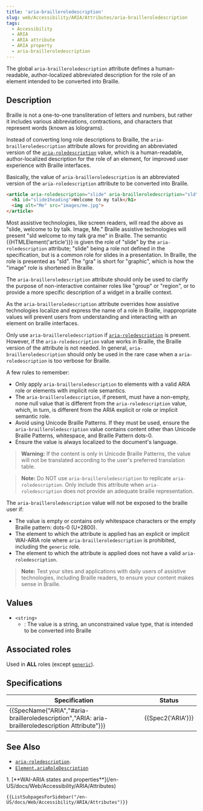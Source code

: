 ```yaml
---
title: 'aria-brailleroledescription'
slug: web/Accessibility/ARIA/Attributes/aria-brailleroledescription
tags: 
  - Accessibility
  - ARIA
  - ARIA attribute
  - ARIA property
  - aria-brailleroledescription
---
```


The global `aria-brailleroledescription` attribute defines a human-readable, author-localized abbreviated description for the role of an element intended to be converted into Braille.

## Description

Braille is not a one-to-one transliteration of letters and numbers, but rather it includes various abbreviations, contractions, and characters that represent words (known as lolograms). 

Instead of converting long role descriptions to Braille, the `aria-brailleroledescription` attribute allows for providing an abbreviated version of the [`aria-roledescription`](/en-US/docs/Web/Accessibility/ARIA/Attributes/aria-roledescription) value, which is a human-readable, author-localized description for the role of an element, for improved user experience with Braille interfaces. 

Basically, the value of `aria-brailleroledescription` is an abbreviated version of the `aria-roledescription` attribute to be converted into Braille.  

```html
<article aria-roledescription="slide" aria-brailleroledescription="sld" aria-labelledby="slide1heading">
  <h1 id="slide1heading">Welcome to my talk</h1>
  <img alt="Me" src="images/me.jpg">
</article>
```

Most assistive technologies, like screen readers, will read the above as "slide, welcome to by talk. Image, Me." Braille assistive technologies will present "sld welcome to my talk gra me" in Braille. The semantic {{HTMLElement('article')}} is given the role of "slide" by the `aria-roledescription` attribute; "slide" being a role not defined in the specification, but is a common role for slides in a presentation. In Braille, the role is presented as "sld". The "gra" is short for "graphic", which is how the "image" role is shortened in Braille.

The `aria-brailleroledescription` attribute should only be used to clarify the purpose of non-interactive container roles like "group" or "region", or to provide a more specific description of a widget in a braille context. 

As the `aria-brailleroledescription` attribute overrides how assistive technologies localize and express the name of a role in Braille, inappropriate values will prevent users from understanding and interacting with an element on braille interfaces.

Only use `aria-brailleroledescription` if [`aria-roledescription`](/en-US/docs/Web/Accessibility/ARIA/Attributes/aria-roledescription) is present. However, if the `aria-roledescription` value works in Braille, the Braille version of the attribute is not needed. In general, `aria-brailleroledescription` should only be used in the rare case when a `aria-roledescription` is too verbose for Braille.

A few rules to remember:

- Only apply `aria-brailleroledescription` to elements with a valid ARIA role or elements with implicit role semantics.
- The `aria-brailleroledescription`, if present, must have a non-empty, none null value that is different from the `aria-roledescription` value, which, in turn, is different from the ARIA explicit or role or implicit semantic role.
- Avoid using Unicode Braille Patterns. If they must be used, ensure the `aria-brailleroledescription` value contains  content other than Unicode Braille Patterns, whitespace, and Braille Pattern dots-0. 
- Ensure the value is always localized to the document's language.

> **Warning:** If the content is only in Unicode Braille Patterns, the value will not be translated according to the user's preferred translation table.

> **Note:** Do NOT use `aria-brailleroledescription` to replicate `aria-roledescription`. Only include this attribute when `aria-roledescription` does not provide an adequate braille representation.

The `aria-brailleroledescription` value will not be exposed to the braille user if:

- The value is empty or contains only whitespace characters or the empty Braille pattern: dots-0 (U+2800).
- The element to which the attribute is applied has an explicit or implicit WAI-ARIA role where `aria-brailleroledescription` is prohibited, including the `generic` role.
- The element to which the attribute is applied does not have a valid `aria-roledescription`.

> **Note:** Test your sites and applications with daily users of assistive technologies, including Braille readers, to ensure your content makes sense in Braille.

## Values

- `<string>`
  - : The value is a string, an unconstrained value type, that is intended to be converted into Braille

## Associated roles

Used in **ALL** roles (except [`generic`](/en-US/docs/Web/Accessibility/ARIA/roles/generic_role)).

## Specifications

| Specification         | Status      |
| ---------------- | ---------------- |
| {{SpecName("ARIA","#aria-brailleroledescription","ARIA: aria-brailleroledescription Attribute")}}   | {{Spec2('ARIA')}}   |

## See Also

- [`aria-roledescription`](/en-US/docs/Web/Accessibility/ARIA/Attributes/aria-roledescription).
- [`Element.ariaRoleDescription`](/en-US/docs/Web/API/Element/ariaRoleDescription)

<section id="Quick_links">
1. [**WAI-ARIA states and properties**](/en-US/docs/Web/Accessibility/ARIA/Attributes)

    {{ListSubpagesForSidebar("/en-US/docs/Web/Accessibility/ARIA/Attributes")}}
</section>
